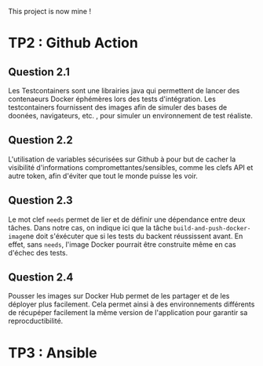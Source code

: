 This project is now mine !
# TP2 : Github Action
## Question 2.1
Les Testcontainers sont une librairies java qui permettent de lancer des contenaeurs Docker éphémères lors des tests d'intégration. Les testcontainers fournissent des images afin de simuler des bases de doonées, navigateurs, etc. , pour simuler un environnement de test réaliste.
## Question 2.2
L'utilisation de variables sécurisées sur Github à pour but de cacher la visibilité d'informations compromettantes/sensibles, comme les clefs API et autre token, afin d'éviter que tout le monde puisse les voir. 
## Question 2.3
Le mot clef `needs` permet de lier et de définir une dépendance entre deux tâches. Dans notre cas, on indique ici que la tâche `build-and-push-docker-image`ne doit s'éxécuter que si les tests du backent réussissent avant. En effet, sans `needs`, l'image Docker pourrait être construite même en cas d'échec des tests.
## Question 2.4
Pousser les images sur Docker Hub permet de les partager et de les déployer plus facilement. Cela permet ainsi à des environnements différents de récupéper facilement la même version de l'application pour garantir sa reprocductibilité.
# TP3 : Ansible
